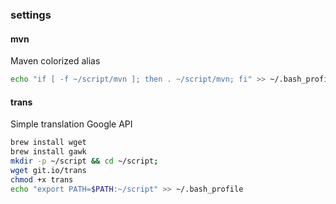 ### settings

#### mvn

Maven colorized alias

```bash
echo "if [ -f ~/script/mvn ]; then . ~/script/mvn; fi" >> ~/.bash_profile
```

#### trans

Simple translation Google API

```bash
brew install wget
brew install gawk
mkdir -p ~/script && cd ~/script;
wget git.io/trans
chmod +x trans
echo "export PATH=$PATH:~/script" >> ~/.bash_profile
```